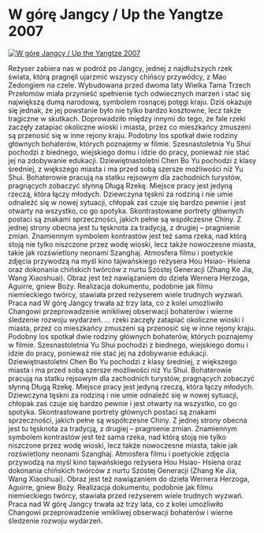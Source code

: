 W górę Jangcy / Up the Yangtze 2007 
=============
[![W górę Jangcy / Up the Yangtze 2007 ](http://vidos.pl/images/player.gif)](http://vidos.pl/w-gore-jangcy-up-the-yangtze-2007)

 Reżyser zabiera nas w podróż po Jangcy, jednej z najdłuższych rzek świata, którą pragnęli ujarzmić wszyscy chińscy przywódcy, z Mao Zedongiem na czele. Wybudowana przed dwoma laty Wielka Tama Trzech Przełomów miała przynieść spełnienie tych odwiecznych marzeń i stać się największą dumą narodową, symbolem rosnącej potęgi kraju. Dziś okazuje się jednak, że jej powstanie było nie tylko bardzo kosztowne, lecz także tragiczne w skutkach. Doprowadziło między innymi do tego, że fale rzeki zaczęły zatapiać okoliczne wioski i miasta, przez co mieszkańcy zmuszeni są przenosić się w inne rejony kraju. Podobny los spotkał dwie rodziny głównych bohaterów, których poznajemy w filmie. Szesnastoletnia Yu Shui pochodzi z biednego, wiejskiego domu i idzie do pracy, ponieważ nie stać jej na zdobywanie edukacji. Dziewiętnastoletni Chen Bo Yu pochodzi z klasy średniej, z większego miasta i ma przed sobą szersze możliwości niż Yu Shui. Bohaterowie pracują na statku rejsowym dla zachodnich turystów, pragnących zobaczyć słynną Długą Rzekę. Miejsce pracy jest jedyną rzeczą, która łączy młodych. Dziewczyna tęskni za rodziną i nie umie odnaleźć się w nowej sytuacji, chłopak zaś czuje się bardzo pewnie i jest otwarty na wszystko, co go spotyka. Skontrastowane portrety głównych postaci są znakami sprzeczności, jakich pełne są współczesne Chiny. Z jednej strony obecna jest tu tęsknota za tradycją, z drugiej – pragnienie zmian. Znamiennym symbolem kontrastów jest też sama rzeka, nad którą stoją nie tylko niszczone przez wodę wioski, lecz także nowoczesne miasta, takie jak rozświetlony neonami Szanghaj. Atmosfera filmu i poetyckie zdjęcia przywodzą na myśl kino tajwańskiego reżysera Hou Hsiao- Hsiena oraz dokonania chińskich twórców z nurtu Szóstej Generacji (Zhang Ke Jia, Wang Xiaoshuai). Obraz jest też nawiązaniem do dzieła Wernera Herzoga, Aguirre, gniew Boży. Realizacja dokumentu, podobnie jak filmu niemieckiego twórcy, stawiała przed reżyserem wiele trudnych wyzwań. Praca nad W górę Jangcy trwała aż trzy lata, co z kolei umożliwiło Changowi przeprowadzenie wnikliwej obserwacji bohaterów i wierne śledzenie rozwoju wydarzeń.  ... rzeki zaczęły zatapiać okoliczne wioski i miasta, przez co mieszkańcy zmuszeni są przenosić się w inne rejony kraju. Podobny los spotkał dwie rodziny głównych bohaterów, których poznajemy w filmie. Szesnastoletnia Yu Shui pochodzi z biednego, wiejskiego domu i idzie do pracy, ponieważ nie stać jej na zdobywanie edukacji. Dziewiętnastoletni Chen Bo Yu pochodzi z klasy średniej, z większego miasta i ma przed sobą szersze możliwości niż Yu Shui. Bohaterowie pracują na statku rejsowym dla zachodnich turystów, pragnących zobaczyć słynną Długą Rzekę. Miejsce pracy jest jedyną rzeczą, która łączy młodych. Dziewczyna tęskni za rodziną i nie umie odnaleźć się w nowej sytuacji, chłopak zaś czuje się bardzo pewnie i jest otwarty na wszystko, co go spotyka. Skontrastowane portrety głównych postaci są znakami sprzeczności, jakich pełne są współczesne Chiny. Z jednej strony obecna jest tu tęsknota za tradycją, z drugiej – pragnienie zmian. Znamiennym symbolem kontrastów jest też sama rzeka, nad którą stoją nie tylko niszczone przez wodę wioski, lecz także nowoczesne miasta, takie jak rozświetlony neonami Szanghaj. Atmosfera filmu i poetyckie zdjęcia przywodzą na myśl kino tajwańskiego reżysera Hou Hsiao- Hsiena oraz dokonania chińskich twórców z nurtu Szóstej Generacji (Zhang Ke Jia, Wang Xiaoshuai). Obraz jest też nawiązaniem do dzieła Wernera Herzoga, Aguirre, gniew Boży. Realizacja dokumentu, podobnie jak filmu niemieckiego twórcy, stawiała przed reżyserem wiele trudnych wyzwań. Praca nad W górę Jangcy trwała aż trzy lata, co z kolei umożliwiło Changowi przeprowadzenie wnikliwej obserwacji bohaterów i wierne śledzenie rozwoju wydarzeń.
